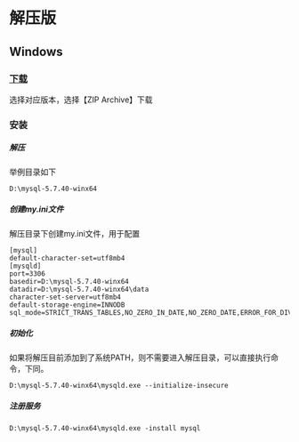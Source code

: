 # 解压版
## Windows 
### [下载](https://dev.mysql.com/downloads/mysql/)

选择对应版本，选择【ZIP Archive】下载

### 安装

##### 解压
举例目录如下
```shell
D:\mysql-5.7.40-winx64
```

##### 创建my.ini文件
解压目录下创建my.ini文件，用于配置
```shell
[mysql]
default-character-set=utf8mb4
[mysqld]
port=3306
basedir=D:\mysql-5.7.40-winx64
datadir=D:\mysql-5.7.40-winx64\data
character-set-server=utf8mb4
default-storage-engine=INNODB
sql_mode=STRICT_TRANS_TABLES,NO_ZERO_IN_DATE,NO_ZERO_DATE,ERROR_FOR_DIVISION_BY_ZERO,NO_AUTO_CREATE_USER,NO_ENGINE_SUBSTITUTION
```

##### 初始化
 如果将解压目前添加到了系统PATH，则不需要进入解压目录，可以直接执行命令，下同。

```shell
D:\mysql-5.7.40-winx64\mysqld.exe --initialize-insecure
```

##### 注册服务

```shell
D:\mysql-5.7.40-winx64\mysqld.exe -install mysql
```

